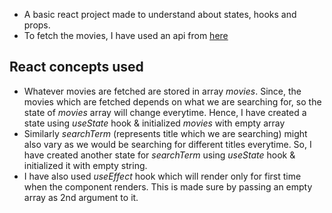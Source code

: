 <!-- The project is made from https://youtu.be/b9eMGE7QtTk -->

- A basic react project made to understand about states, hooks and props.
- To fetch the movies, I have used an api from [here](https://omdbapi.com/apikey.aspx)

## React concepts used
- Whatever movies are fetched are stored in array *movies*. Since, the movies which are fetched depends on what we are searching for, so the state of *movies* array will change everytime. Hence, I have created a state using *useState* hook & initialized *movies* with empty array
- Similarly *searchTerm* (represents title which we are searching) might also vary as we would be searching for different titles everytime. So, I have created another state for *searchTerm* using *useState* hook & initialized it with empty string.
- I have also used *useEffect* hook which will render only for first time when the component renders. This is made sure by passing an empty array as 2nd argument to it.

